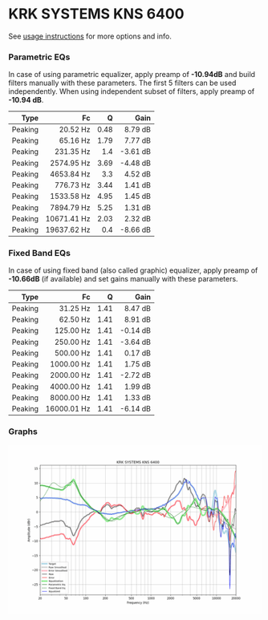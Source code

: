# KRK SYSTEMS KNS 6400
See [usage instructions](https://github.com/jaakkopasanen/AutoEq#usage) for more options and info.

### Parametric EQs
In case of using parametric equalizer, apply preamp of **-10.94dB** and build filters manually
with these parameters. The first 5 filters can be used independently.
When using independent subset of filters, apply preamp of **-10.94 dB**.

| Type    | Fc          |    Q | Gain     |
|--------:|------------:|-----:|---------:|
| Peaking | 20.52 Hz    | 0.48 | 8.79 dB  |
| Peaking | 65.16 Hz    | 1.79 | 7.77 dB  |
| Peaking | 231.35 Hz   | 1.4  | -3.61 dB |
| Peaking | 2574.95 Hz  | 3.69 | -4.48 dB |
| Peaking | 4653.84 Hz  | 3.3  | 4.52 dB  |
| Peaking | 776.73 Hz   | 3.44 | 1.41 dB  |
| Peaking | 1533.58 Hz  | 4.95 | 1.45 dB  |
| Peaking | 7894.79 Hz  | 5.25 | 1.31 dB  |
| Peaking | 10671.41 Hz | 2.03 | 2.32 dB  |
| Peaking | 19637.62 Hz | 0.4  | -8.66 dB |

### Fixed Band EQs
In case of using fixed band (also called graphic) equalizer, apply preamp of **-10.66dB**
(if available) and set gains manually with these parameters.

| Type    | Fc          |    Q | Gain     |
|--------:|------------:|-----:|---------:|
| Peaking | 31.25 Hz    | 1.41 | 8.47 dB  |
| Peaking | 62.50 Hz    | 1.41 | 8.91 dB  |
| Peaking | 125.00 Hz   | 1.41 | -0.14 dB |
| Peaking | 250.00 Hz   | 1.41 | -3.64 dB |
| Peaking | 500.00 Hz   | 1.41 | 0.17 dB  |
| Peaking | 1000.00 Hz  | 1.41 | 1.75 dB  |
| Peaking | 2000.00 Hz  | 1.41 | -2.72 dB |
| Peaking | 4000.00 Hz  | 1.41 | 1.99 dB  |
| Peaking | 8000.00 Hz  | 1.41 | 1.33 dB  |
| Peaking | 16000.01 Hz | 1.41 | -6.14 dB |

### Graphs
![](./KRK%20SYSTEMS%20KNS%206400.png)
